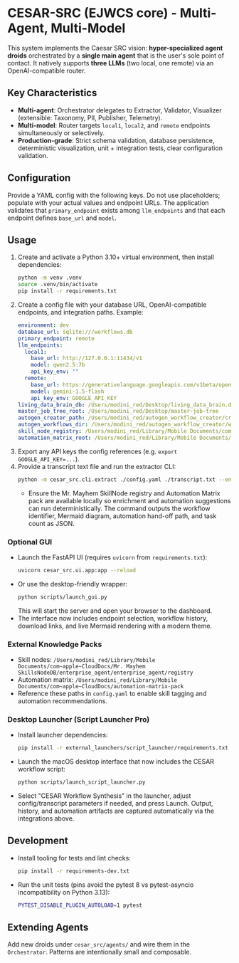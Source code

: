 
# CESAR-SRC (EJWCS core) - Multi-Agent, Multi-Model

This system implements the Caesar SRC vision: **hyper-specialized agent droids** orchestrated by a **single main agent** that is the user's sole point of contact. It natively supports **three LLMs** (two local, one remote) via an OpenAI-compatible router.

## Key Characteristics
- **Multi-agent**: Orchestrator delegates to Extractor, Validator, Visualizer (extensible: Taxonomy, PII, Publisher, Telemetry).
- **Multi-model**: Router targets `local1`, `local2`, and `remote` endpoints simultaneously or selectively.
- **Production-grade**: Strict schema validation, database persistence, deterministic visualization, unit + integration tests, clear configuration validation.

## Configuration
Provide a YAML config with the following keys. Do not use placeholders; populate with your actual values and endpoint URLs. The application validates that `primary_endpoint` exists among `llm_endpoints` and that each endpoint defines `base_url` and `model`.

## Usage

1. Create and activate a Python 3.10+ virtual environment, then install dependencies:
   ```bash
   python -m venv .venv
   source .venv/bin/activate
   pip install -r requirements.txt
   ```
2. Create a config file with your database URL, OpenAI-compatible endpoints, and integration paths. Example:
   ```yaml
   environment: dev
   database_url: sqlite:///workflows.db
   primary_endpoint: remote
   llm_endpoints:
     local1:
       base_url: http://127.0.0.1:11434/v1
       model: qwen2.5:7b
       api_key_env: ""
     remote:
       base_url: https://generativelanguage.googleapis.com/v1beta/openai
       model: gemini-1.5-flash
       api_key_env: GOOGLE_API_KEY
   living_data_brain_db: /Users/modini_red/Desktop/living_data_brain.db
   master_job_tree_root: /Users/modini_red/Desktop/master-job-tree
   autogen_creator_path: /Users/modini_red/autogen_workflow_creator/creator.py
   autogen_workflows_dir: /Users/modini_red/autogen_workflow_creator/workflows
   skill_node_registry: /Users/modini_red/Library/Mobile Documents/com~apple~CloudDocs/Mr. Mayhem SkillsNodeDB/enterprise_agent/enterprise_agent/registry
   automation_matrix_root: /Users/modini_red/Library/Mobile Documents/com~apple~CloudDocs/automation-matrix-pack
   ```
3. Export any API keys the config references (e.g. `export GOOGLE_API_KEY=...`).
4. Provide a transcript text file and run the extractor CLI:
   ```bash
   python -m cesar_src.cli.extract ./config.yaml ./transcript.txt --endpoint remote
   ```
   - Ensure the Mr. Mayhem SkillNode registry and Automation Matrix pack are available locally so enrichment and automation suggestions can run deterministically.
The command outputs the workflow identifier, Mermaid diagram, automation hand-off path, and task count as JSON.


### Optional GUI

- Launch the FastAPI UI (requires `uvicorn` from `requirements.txt`):
  ```bash
  uvicorn cesar_src.ui.app:app --reload
  ```
- Or use the desktop-friendly wrapper:
  ```bash
  python scripts/launch_gui.py
  ```
  This will start the server and open your browser to the dashboard.
- The interface now includes endpoint selection, workflow history, download links, and live Mermaid rendering with a modern theme.

### External Knowledge Packs

- Skill nodes: `/Users/modini_red/Library/Mobile Documents/com~apple~CloudDocs/Mr. Mayhem SkillsNodeDB/enterprise_agent/enterprise_agent/registry`
- Automation matrix: `/Users/modini_red/Library/Mobile Documents/com~apple~CloudDocs/automation-matrix-pack`
- Reference these paths in `config.yaml` to enable skill tagging and automation recommendations.

### Desktop Launcher (Script Launcher Pro)

- Install launcher dependencies:
  ```bash
  pip install -r external_launchers/script_launcher/requirements.txt
  ```
- Launch the macOS desktop interface that now includes the CESAR workflow script:
  ```bash
  python scripts/launch_script_launcher.py
  ```
- Select "CESAR Workflow Synthesis" in the launcher, adjust config/transcript parameters if needed, and press Launch. Output, history, and automation artifacts are captured automatically via the integrations above.


## Development

- Install tooling for tests and lint checks:
  ```bash
  pip install -r requirements-dev.txt
  ```
- Run the unit tests (pins avoid the pytest 8 vs pytest-asyncio incompatibility on Python 3.13):
  ```bash
  PYTEST_DISABLE_PLUGIN_AUTOLOAD=1 pytest
  ```

## Extending Agents
Add new droids under `cesar_src/agents/` and wire them in the `Orchestrator`. Patterns are intentionally small and composable.

